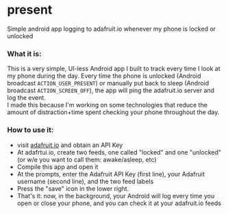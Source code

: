 # present
Simple android app logging to adafruit.io whenever my phone is locked or unlocked

### What it is:
This is a very simple, UI-less Android app I built to track every time I look at my phone during the day. Every time the phone is unlocked (Android broadcast `ACTION_USER_PRESENT`) or manually put back to sleep (Android broadcast `ACTION_SCREEN_OFF`), the app will ping the adafruit.io server and log the event.  
I made this because I'm working on some technologies that reduce the amount of distraction+time spent checking your phone throughout the day.

### How to use it:
- visit [adafruit.io](https://adafruit.io) and obtain an API Key
- At adafrtui.io, create two feeds, one called "locked" and one "unlocked" (or w/e you want to call them: awake/asleep, etc)
- Compile this app and open it
- At the prompts, enter the Adafruit API Key (first line), your Adafruit username (second line), and the two feed labels
- Press the "save" icon in the lower right.
- That's it: now, in the background, your Android will log every time you open or close your phone, and you can check it at your adafruit.io feeds

